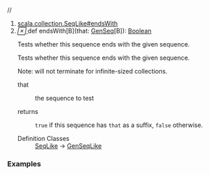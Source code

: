 //
<ol>
<li><a href="https://www.scala-lang.org/api/2.12.3/scala/collection/immutable/List.html#endsWith[B](that:scala.collection.GenSeq[B]):Boolean">scala.collection.SeqLike#endsWith</a></li>
<li name="scala.collection.SeqLike#endsWith" visbl="pub" class="indented0 " data-isabs="false" fullcomment="yes" group="Ungrouped"> <a id="endsWith[B](that:scala.collection.GenSeq[B]):Boolean"></a><a id="endsWith[B](GenSeq[B]):Boolean"></a> <span class="permalink"> <a href="../../../scala/collection/immutable/List.html#endsWith[B](that:scala.collection.GenSeq[B]):Boolean" title="Permalink"> <i class="material-icons"></i> </a> </span> <span class="modifier_kind"> <span class="modifier"></span> <span class="kind">def</span> </span> <span class="symbol"> <span class="name">endsWith</span><span class="tparams">[<span name="B">B</span>]</span><span class="params">(<span name="that">that: <a href="../GenSeq.html" class="extype" name="scala.collection.GenSeq">GenSeq</a>[<span class="extype" name="scala.collection.SeqLike.endsWith.B">B</span>]</span>)</span><span class="result">: <a href="../../Boolean.html" class="extype" name="scala.Boolean">Boolean</a></span> </span> <p class="shortcomment cmt">Tests whether this sequence ends with the given sequence.</p>
 <div class="fullcomment">
  <div class="comment cmt">
   <p>Tests whether this sequence ends with the given sequence.</p>
   <p> Note: will not terminate for infinite-sized collections. </p>
  </div>
  <dl class="paramcmts block">
   <dt class="param">
    that
   </dt>
   <dd class="cmt">
    <p>the sequence to test</p>
   </dd>
   <dt>
    returns
   </dt>
   <dd class="cmt">
    <p><code>true</code> if this sequence has <code>that</code> as a suffix, <code>false</code> otherwise.</p>
   </dd>
  </dl>
  <dl class="attributes block"> 
   <dt>
    Definition Classes
   </dt>
   <dd>
    <a href="../SeqLike.html" class="extype" name="scala.collection.SeqLike">SeqLike</a> → 
    <a href="../GenSeqLike.html" class="extype" name="scala.collection.GenSeqLike">GenSeqLike</a>
   </dd>
  </dl>
 </div> </li>
        </ol>


### Examples






























